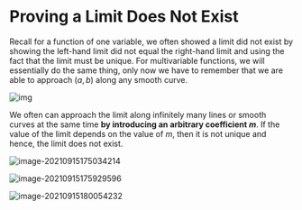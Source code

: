 # Proving a Limit Does Not Exist

Recall for a function of one variable, we often showed a limit did not exist by showing the left-hand limit did not equal the right-hand limit and using the fact that the limit must be unique. For multivariable functions, we will essentially do the same thing, only now we have to remember that we are able to approach $(a, b)$ along any smooth curve.

![img](D:\dev\AllNote\.mdnote\assets\RH$UIALP{7@5DU7P7HBA1R9.png)

We often can approach the limit along infinitely many lines or smooth curves at the same time **by introducing an arbitrary coefficient $m$**. If the value of the limit depends on the value of $m$, then it is not unique and hence, the limit does not exist.

![image-20210915175034214](D:\dev\AllNote\.mdnote\assets\image-20210915175034214.png)

![image-20210915175929596](D:\dev\AllNote\.mdnote\assets\image-20210915175929596.png)

![image-20210915180054232](D:\dev\AllNote\.mdnote\assets\image-20210915180054232.png)
